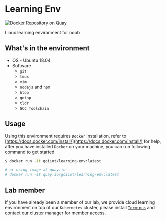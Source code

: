 # Learning Env

[![Docker Repository on Quay](https://quay.io/repository/goiiot/learning-env/status "Docker Repository on Quay")](https://quay.io/repository/goiiot/learning-env)

Linux learning environment for noob

## What's in the environment


- OS - Ubuntu 18.04
- Software
    - `git`
    - `tmux`
    - `vim`
    - `nodejs` and `npm`
    - `htop`
    - `gotop`
    - `tldr`
    - `GCC Toolchain`

## Usage

Using this environment requires `Docker` installation, refer to [https://docs.docker.com/install/](https://docs.docker.com/install/) for help, after you have installed `Docker` on your machine, you can run following command to get started

```bash
$ docker run -it goiiot/learning-env:latest

# or using image at quay.io
# docker run -it quay.io/goiiot/learning-env:latest
```

## Lab member

If you have already been a member of our lab, we provide cloud learning environment on top of our `Kubernetes` cluster, please install [`Terminus`](https://github.com/Eugeny/terminus) and contact our cluster manager for member access.
